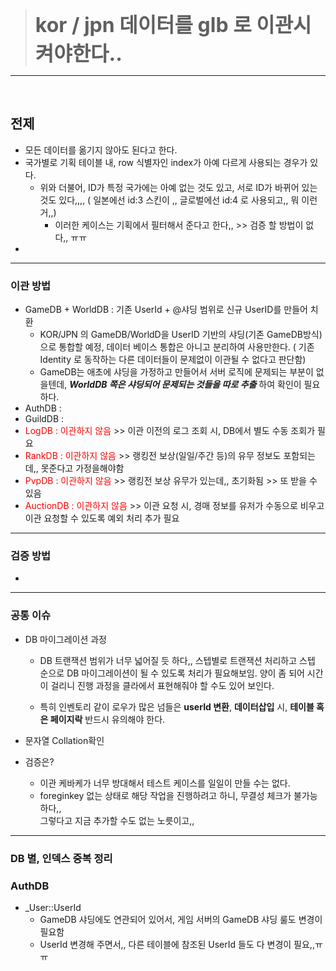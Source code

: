  > **<font size = "6">kor / jpn 데이터를 glb 로 이관시켜야한다..</font>**
---
<br/>

## **전제**
- 모든 데이터를 옮기지 않아도 된다고 한다.
- 국가별로 기획 테이블 내, row 식별자인 index가 아예 다르게 사용되는 경우가 있다.
    - 위와 더불어, ID가 특정 국가에는 아예 없는 것도 있고, 서로 ID가 바뀌어 있는 것도 있다,,,, ( 일본에선 id:3 스킨이 ,, 글로벌에선 id:4 로 사용되고,, 뭐 이런거,,) 
        - 이러한 케이스는 기획에서 필터해서 준다고 한다,, >> 검증 할 방법이 없다,, ㅠㅠ
- 

---

### **이관 방법**
- GameDB + WorldDB : 기존 UserId + @샤딩 범위로 신규 UserID를 만들어 치환
    - KOR/JPN 의 GameDB/WorldD을 UserID 기반의 샤딩(기존 GameDB방식) 으로 통합할 예정, 데이터 베이스 통합은 아니고 분리하여 사용만한다. ( 기존 Identity 로 동작하는 다른 데이터들이 문제없이 이관될 수 없다고 판단함)
    - GameDB는 애초에 샤딩을 가정하고 만들어서 서버 로직에 문제되는 부분이 없을텐데, **_WorldDB 쪽은 샤딩되어 문제되는 것들을 따로 추출_** 하여 확인이 필요하다.
- AuthDB :
- GuildDB :
- <span style="color:red"> LogDB : 이관하지 않음  </span>  >> 이관 이전의 로그 조회 시, DB에서 별도 수동 조회가 필요
- <span style="color:red"> RankDB : 이관하지 않음  </span>  >> 랭킹전 보상(일일/주간 등)의 유무 정보도 포함되는데,, 못준다고 가정을해야함
- <span style="color:red"> PvpDB : 이관하지 않음  </span>  >> 랭킹전 보상 유무가 있는데,, 초기화됨 >> 또 받을 수 있음
- <span style="color:red"> AuctionDB : 이관하지 않음  </span>  >> 이관 요청 시, 경매 정보를 유저가 수동으로 비우고 이관 요청할 수 있도록 예외 처리 추가 필요

---

### **검증 방법**
- 

---

### **공통 이슈**
- DB 마이그레이션 과정
    - DB 트랜잭션 범위가 너무 넓어질 듯 하다,, 스텝별로 트랜잭션 처리하고 스텝 순으로 DB 마이그레이션이 될 수 있도록 처리가 필요해보임. 양이 좀 되어 시간이 걸리니 진행 과정을 클라에서 표현해줘야 할 수도 있어 보인다.

    - 특히 인벤토리 같이 로우가 많은 넘들은 **userId 변환**, **데이터삽입** 시, **테이블 혹은 페이지락** 반드시 유의해야 한다.

- 문자열 Collation확인    

- 검증은?
    - 이관 케바케가 너무 방대해서 테스트 케이스를 일일이 만들 수는 없다.
    - foreginkey 없는 상태로 해당 작업을 진행하려고 하니, 무결성 체크가 불가능하다,,  
    그렇다고 지금 추가할 수도 없는 노릇이고,,


---

### **DB 별, 인덱스 중복 정리**
### AuthDB
- _User::UserId
    - GameDB 샤딩에도 연관되어 있어서, 게임 서버의 GameDB 샤딩 룰도 변경이 필요함
    - UserId 변경해 주면서,, 다른 테이블에 참조된 UserId 들도 다 변경이 필요,,ㅠㅠ
